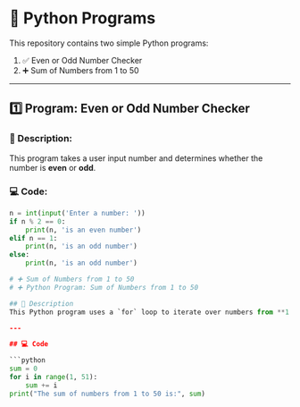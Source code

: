 # 🐍 Python Programs

This repository contains two simple Python programs:

1. ✅ Even or Odd Number Checker  
2. ➕ Sum of Numbers from 1 to 50

---

## 1️⃣ Program: Even or Odd Number Checker

### 📄 Description:
This program takes a user input number and determines whether the number is **even** or **odd**.

### 💻 Code:
```python
n = int(input('Enter a number: '))
if n % 2 == 0:
    print(n, 'is an even number')
elif n == 1:
    print(n, 'is an odd number')
else:
    print(n, 'is an odd number')

# ➕ Sum of Numbers from 1 to 50
# ➕ Python Program: Sum of Numbers from 1 to 50

## 📄 Description
This Python program uses a `for` loop to iterate over numbers from **1 to 50** and calculates the **sum of all these integers**. It's a simple example of loop-based summation, commonly used in beginner-level Python practice.

---

## 💻 Code

```python
sum = 0
for i in range(1, 51):
    sum += i
print("The sum of numbers from 1 to 50 is:", sum)
